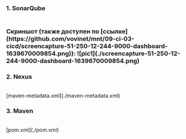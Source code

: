 <h3>1. SonarQube <h3><br />
Скриншот (также доступен по [ссылке](https://github.com/vovinet/mnt/09-ci-03-cicd/screencapture-51-250-12-244-9000-dashboard-1639670009854.png)):
![pic1](./screencapture-51-250-12-244-9000-dashboard-1639670009854.png)

<br />
<h3>2. Nexus </h3> <br />
[maven-metadata.xml](./maven-metadata.xml)

<br />
<h3>3. Maven </h3> <br />
[pom.xml](./pom.xml)
